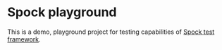 # Spock playground

This is a demo, playground project for testing capabilities of [Spock test framework](http://spockframework.org).